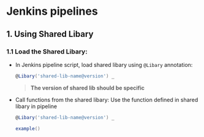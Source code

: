 # Jenkins pipelines

## 1. Using Shared Libary
### 1.1 Load the Shared Libary:
- In Jenkins pipeline script, load shared libary using `@Libary` annotation:
  
  ```groovy
  @Libary('shared-lib-name@version') _
  ```
    > **The version of shared lib should be specific**

- Call functions from the shared libary:
  Use the function defined in shared libary in pipeline 
    
    ```groovy
    @Libary('shared-lib-name@version') _

    example()
    ```